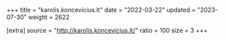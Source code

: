 +++
title = "karolis.koncevicius.lt"
date = "2022-03-22"
updated = "2023-07-30"
weight = 2622

[extra]
source = "http://karolis.koncevicius.lt/"
ratio = 100
size = 3
+++
